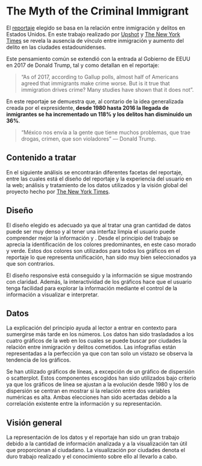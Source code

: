 # The Myth of the Criminal Immigrant

El [reportaje](https://www.themarshallproject.org/2018/03/30/the-myth-of-the-criminal-immigrant) elegido se basa en la relación entre inmigración y delitos en Estados Unidos. En este trabajo realizado por [Upshot](https://www.nytimes.com/section/upshot) y [The New York Times](https://www.nytimes.com/) se revela la ausencia de vínculo entre inmigración y aumento del delito en las ciudades estadounidenses.

Este pensamiento común se extendió con la entrada al Gobierno de EEUU en 2017 de Donald Trump, tal y como detallan en el reportaje:
>“As of 2017, according to Gallup polls, almost half of Americans agreed that immigrants make crime worse. But is it true that immigration drives crime? Many studies have shown that it does not”.

En este reportaje se demuestra que, al contario de la idea generalizada creada por el expresidente, **desde 1980 hasta 2016 la llegada de inmigrantes se ha incrementado un 118% y los delitos han disminuido un 36%**.

>“México nos envía a la gente que tiene muchos problemas, que trae drogas, crimen, que son violadores” — Donald Trump.

## Contenido a tratar
En el siguiente análisis se encontrarán diferentes facetas del reportaje, entre las cuales está el diseño del reportaje y la experiencia del usuario en la web; análisis y tratamiento de los datos utilizados y la visión global del proyecto hecho por [The New York Times](https://www.nytimes.com/).

## Diseño
El diseño elegido es adecuado ya que al tratar una gran cantidad de datos puede ser muy denso y al tener una interfaz limpia el usuario puede comprender mejor la información y . Desde el principio del trabajo se aprecia la identificación de los colores predominantes, en este caso morado y verde. Estos dos colores son utilizados para todos los gráficos en el reportaje lo que representa unificación, han sido muy bien seleccionados ya que son contrarios.

El diseño responsive está conseguido y la información se sigue mostrando con claridad. Además, la interactividad de los gráficos hace que el usuario tenga facilidad para explorar la información mediante el control de la información a visualizar e interpretar.

## Datos
La explicación del principio ayuda al lector a entrar en contexto para sumergirse más tarde en los números. Los datos han sido trasladados a los cuatro gráficos de la web en los cuales se puede buscar por ciudades la relación entre inmigración y delitos cometidos. Las infografías están representadas a la perfección ya que con tan solo un vistazo se observa la tendencia de los gráficos.

Se han utilizado gráficos de líneas, a excepción de un gráfico de dispersión o scatterplot. Estos componentes escogidos han sido utilizados bajo criterio ya que los gráficos de línea se ajustan a la evolución desde 1980 y los de dispersión se centran en mostrar si la relación entre dos variables numéricas es alta. Ambas elecciones han sido acertadas debido a la correlación existente entre la información y su representación.

## Visión general
La representación de los datos y el reportaje han sido un gran trabajo debido a la cantidad de información analizada y a la visualización tan útil que proporcionan al ciudadano. La visualización por ciudades denota el duro trabajo realizado y el conocimiento sobre ello al llevarlo a cabo.

